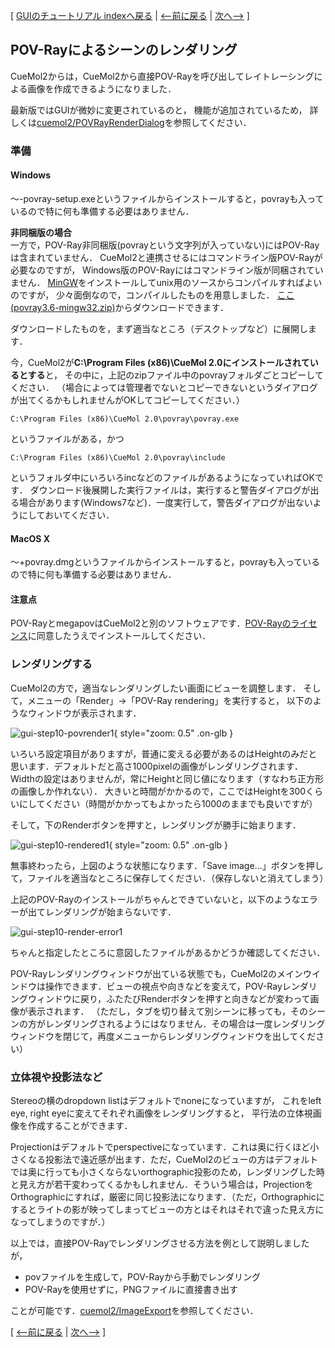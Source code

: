 [ [GUIのチュートリアル indexへ戻る](../../../Documents/GUIのチュートリアル(CueMol2)/) |
[&lt;--前に戻る](../../../Documents/GUIのチュートリアル(CueMol2)/Step9) |
[次へ--&gt;](../../../Documents/GUIのチュートリアル(CueMol2)/Step12) ]

## POV-Rayによるシーンのレンダリング
CueMol2からは，CueMol2から直接POV-Rayを呼び出してレイトレーシングによる画像を作成できるようになりました．

最新版ではGUIが微妙に変更されているのと，
機能が追加されているため，
詳しくは[cuemol2/POVRayRenderDialog](../../../cuemol2/POVRayRenderDialog)を参照してください．


### 準備
#### Windows
〜-povray-setup.exeというファイルからインストールすると，povrayも入っているので特に何も準備する必要はありません．

**非同梱版の場合**<br />
一方で，POV-Ray非同梱版(povrayという文字列が入っていない)にはPOV-Rayは含まれていません．
CueMol2と連携させるにはコマンドライン版POV-Rayが必要なのですが，
Windows版のPOV-Rayにはコマンドライン版が同梱されていません．
[MinGW](http://www.mingw.org/)をインストールしてunix用のソースからコンパイルすればよいのですが，
少々面倒なので，コンパイルしたものを用意しました．
[ここ(povray3.6-mingw32.zip)](http://sourceforge.net/projects/cuemol/files/cuemol2/win32/povray3.6-mingw32.zip/download)からダウンロードできます．

ダウンロードしたものを，まず適当なところ（デスクトップなど）に展開します．

今，CueMol2が**C:\Program Files (x86)\CueMol 2.0にインストールされているとする**と，
その中に，上記のzipファイル中のpovrayフォルダごとコピーしてください．
（場合によっては管理者でないとコピーできないというダイアログが出てくるかもしれませんがOKしてコピーしてください．）
```
C:\Program Files (x86)\CueMol 2.0\povray\povray.exe
```
というファイルがある，かつ
```
C:\Program Files (x86)\CueMol 2.0\povray\include
```
というフォルダ中にいろいろincなどのファイルがあるようになっていればOKです．
ダウンロード後展開した実行ファイルは，実行すると警告ダイアログが出る場合があります(Windows7など)．一度実行して，警告ダイアログが出ないようにしておいてください．

#### MacOS X
〜+povray.dmgというファイルからインストールすると，povrayも入っているので特に何も準備する必要はありません．

#### 注意点
POV-RayとmegapovはCueMol2と別のソフトウェアです．[POV-Rayのライセンス](http://www.povray.org/povlegal.html)に同意したうえでインストールしてください．

### レンダリングする
CueMol2の方で，適当なレンダリングしたい画面にビューを調整します．
そして，メニューの「Render」→「POV-Ray rendering」を実行すると，
以下のようなウィンドウが表示されます．

![gui-step10-povrender1](../../../assets/images/Documents/GUIのチュートリアル(CueMol2)/Step10/gui-step10-povrender1.png){ style="zoom: 0.5" .on-glb }

いろいろ設定項目がありますが，普通に変える必要があるのはHeightのみだと思います．デフォルトだと高さ1000pixelの画像がレンダリングされます．Widthの設定はありませんが，常にHeightと同じ値になります（すなわち正方形の画像しか作れない）．
大きいと時間がかかるので，ここではHeightを300くらいにしてください（時間がかかってもよかったら1000のままでも良いですが）

そして，下のRenderボタンを押すと，レンダリングが勝手に始まります．

![gui-step10-rendered1](../../../assets/images/Documents/GUIのチュートリアル(CueMol2)/Step10/gui-step10-rendered1.png){ style="zoom: 0.5" .on-glb }

無事終わったら，上図のような状態になります．「Save image...」ボタンを押して，ファイルを適当なところに保存してください．（保存しないと消えてしまう）

上記のPOV-Rayのインストールがちゃんとできていないと，以下のようなエラーが出てレンダリングが始まらないです．

![gui-step10-render-error1](../../../assets/images/Documents/GUIのチュートリアル(CueMol2)/Step10/gui-step10-render-error1.png)

ちゃんと指定したところに意図したファイルがあるかどうか確認してください．

POV-Rayレンダリングウィンドウが出ている状態でも，CueMol2のメインウインドウは操作できます．ビューの視点や向きなどを変えて，POV-Rayレンダリングウィンドウに戻り，ふたたびRenderボタンを押すと向きなどが変わって画像が表示されます．
（ただし，タブを切り替えて別シーンに移っても，そのシーンの方がレンダリングされるようにはなりません．その場合は一度レンダリングウィンドウを閉じて，再度メニューからレンダリングウィンドウを出してください）

### 立体視や投影法など
Stereoの横のdropdown listはデフォルトでnoneになっていますが，
これをleft eye, right eyeに変えてそれぞれ画像をレンダリングすると，
平行法の立体視画像を作成することができます．

Projectionはデフォルトでperspectiveになっています．これは奥に行くほど小さくなる投影法で遠近感が出ます．ただ，CueMol2のビューの方はデフォルトでは奥に行っても小さくならないorthographic投影のため，レンダリングした時と見え方が若干変わってくるかもしれません．そういう場合は，ProjectionをOrthographicにすれば，厳密に同じ投影法になります．（ただ，Orthographicにするとライトの影が映ってしまってビューの方とはそれはそれで違った見え方になってしまうのですが．）

以上では，直接POV-Rayでレンダリングさせる方法を例として説明しましたが，

*  povファイルを生成して，POV-Rayから手動でレンダリング
*  POV-Rayを使用せずに，PNGファイルに直接書き出す

ことが可能です．[cuemol2/ImageExport](../../../cuemol2/ImageExport)を参照してください．

[ [&lt;--前に戻る](../../../Documents/GUIのチュートリアル(CueMol2)/Step9) |
[次へ--&gt;](../../../Documents/GUIのチュートリアル(CueMol2)/Step12) ]